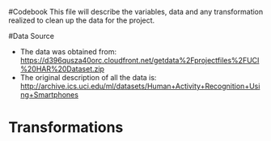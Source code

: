 #Codebook
This file will describe the variables, data and any transformation realized to clean up the data for the project.

#Data Source

- The data was obtained from: https://d396qusza40orc.cloudfront.net/getdata%2Fprojectfiles%2FUCI%20HAR%20Dataset.zip 
- The original description of all the data is: http://archive.ics.uci.edu/ml/datasets/Human+Activity+Recognition+Using+Smartphones 

# Transformations


